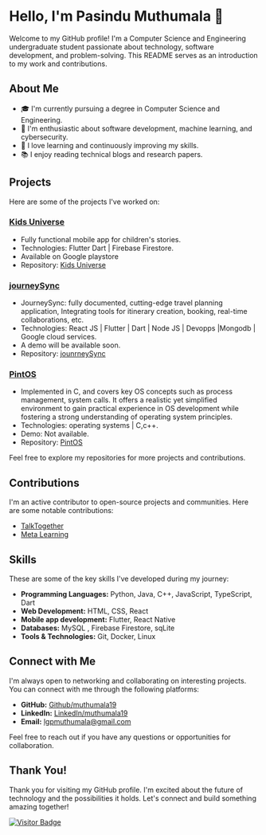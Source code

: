 <!--
**muthumala19/muthumala19** is a ✨ _special_ ✨ repository because its `README.md` (this file) appears on your GitHub profile.

Here are some ideas to get you started:

- 🔭 I’m currently working on ...
- 🌱 I’m currently learning ...
- 👯 I’m looking to collaborate on ...
- 🤔 I’m looking for help with ...
- 💬 Ask me about ...
- 📫 How to reach me: ...
- 😄 Pronouns: ...
- ⚡ Fun fact: ...
-->

# **Hello, I'm Pasindu Muthumala** 👋

Welcome to my GitHub profile! I'm a Computer Science and Engineering undergraduate student passionate about technology, software development, and problem-solving. This README serves as an introduction to my work and contributions.

## About Me

- 🎓 I'm currently pursuing a degree in Computer Science and Engineering.
- 💼 I'm enthusiastic about software development, machine learning, and cybersecurity.
- 🌱 I love learning and continuously improving my skills.
- 📚 I enjoy reading technical blogs and research papers.

## Projects

Here are some of the projects I've worked on:

### [Kids Universe](https://github.com/muthumala19/kids_stories)

- Fully functional mobile app for children's stories.
- Technologies: Flutter Dart | Firebase Firestore.
- Available on Google playstore
- Repository: [Kids Universe](https://github.com/muthumala19/kids_stories)

### [journeySync](https://github.com/muthumala19/tour-planner-frontend-web)

- JourneySync: fully documented, cutting-edge travel planning application, Integrating tools for itinerary creation, booking, real-time collaborations, etc.
- Technologies: React JS | Flutter | Dart | Node JS | Devopps |Mongodb | Google cloud services.
- A demo will be available soon.
- Repository: [jounrneySync](https://github.com/muthumala19/tour-planner-frontend-web)

### [PintOS](https://github.com/muthumala19/pintos_os)

- Implemented in C, and covers key OS concepts such as process management, system calls.
It offers a realistic yet simplified environment to gain practical experience in OS development while fostering a strong understanding of operating system principles.
- Technologies: operating systems | C,c++.
- Demo: Not available.
- Repository: [PintOS](https://github.com/muthumala19/pintos_os)

Feel free to explore my repositories for more projects and contributions.

## Contributions

I'm an active contributor to open-source projects and communities. Here are some notable contributions:

- [TalkTogether](https://github.com/adeeshajayasinghe/talk-together)
- [Meta Learning](https://)


## Skills

These are some of the key skills I've developed during my journey:

- **Programming Languages:** Python, Java, C++, JavaScript, TypeScript, Dart
- **Web Development:** HTML, CSS, React
- **Mobile app development:** Flutter, React Native
- **Databases:** MySQL , Firebase Firestore, sqLite
- **Tools & Technologies:** Git, Docker, Linux

## Connect with Me

I'm always open to networking and collaborating on interesting projects. You can connect with me through the following platforms:

- **GitHub:**   [Github/muthumala19](https://github.com/muthumala19)
- **LinkedIn:** [LinkedIn/muthumala19](https://www.linkedin.com/in/pasindu-muthumala-75b283240/)
- **Email:**  lgpmuthumala@gmail.com

Feel free to reach out if you have any questions or opportunities for collaboration.

## Thank You!

Thank you for visiting my GitHub profile. I'm excited about the future of technology and the possibilities it holds. Let's connect and build something amazing together!

[![Visitor Badge](https://visitor-badge.laobi.icu/badge?page_id=github.com/muthumala19)](https://github.com/muthumala19)





